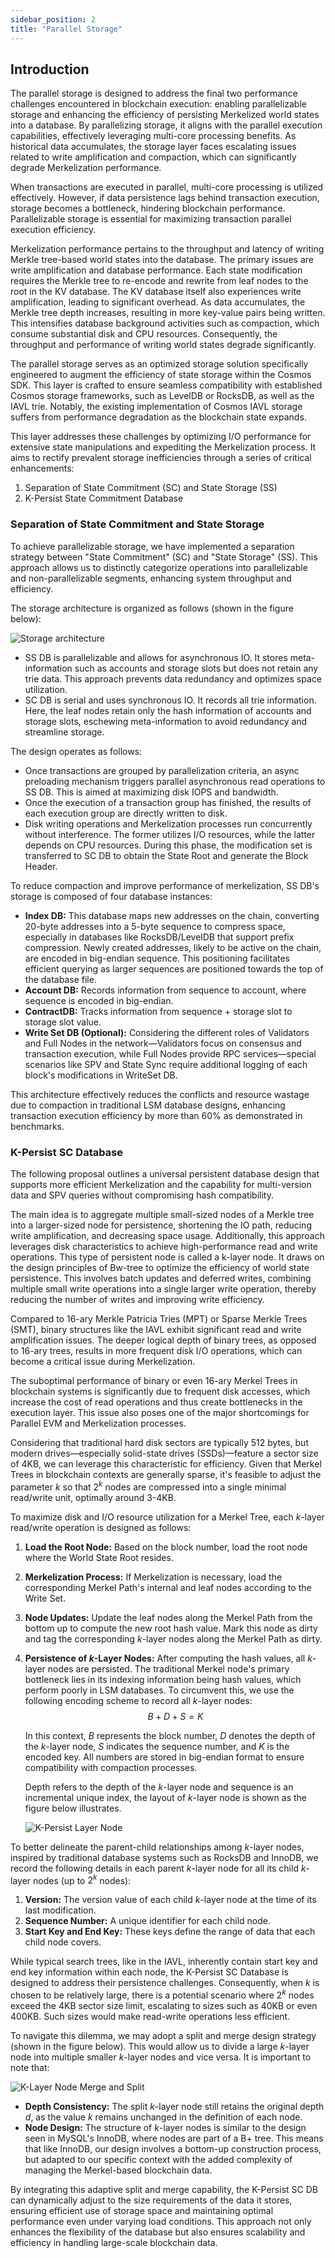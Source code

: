 ```yaml
---
sidebar_position: 2
title: "Parallel Storage"
---
```


## Introduction

The parallel storage is designed to address the final two performance challenges encountered in blockchain execution: enabling parallelizable storage and enhancing the efficiency of persisting Merkelized world states into a database. By parallelizing storage, it aligns with the parallel execution capabilities, effectively leveraging multi-core processing benefits. As historical data accumulates, the storage layer faces escalating issues related to write amplification and compaction, which can significantly degrade Merkelization performance.

When transactions are executed in parallel, multi-core processing is utilized effectively. However, if data persistence lags behind transaction execution, storage becomes a bottleneck, hindering blockchain performance. Parallelizable storage is essential for maximizing transaction parallel execution efficiency.

Merkelization performance pertains to the throughput and latency of writing Merkle tree-based world states into the database. The primary issues are write amplification and database performance. Each state modification requires the Merkle tree to re-encode and rewrite from leaf nodes to the root in the KV database. The KV database itself also experiences write amplification, leading to significant overhead. As data accumulates, the Merkle tree depth increases, resulting in more key-value pairs being written. This intensifies database background activities such as compaction, which consume substantial disk and CPU resources. Consequently, the throughput and performance of writing world states degrade significantly.

The parallel storage serves as an optimized storage solution specifically engineered to augment the efficiency of state storage within the Cosmos SDK. This layer is crafted to ensure seamless compatibility with established Cosmos storage frameworks, such as LevelDB or RocksDB, as well as the IAVL trie. Notably, the existing implementation of Cosmos IAVL storage suffers from performance degradation as the blockchain state expands.

This layer addresses these challenges by optimizing I/O performance for extensive state manipulations and expediting the Merkelization process. It aims to rectify prevalent storage inefficiencies through a series of critical enhancements:

1. Separation of State Commitment (SC) and State Storage (SS)
2. K-Persist State Commitment Database

### Separation of State Commitment and State Storage

To achieve parallelizable storage, we have implemented a separation strategy between "State Commitment" (SC) and "State Storage" (SS). This approach allows us to distinctly categorize operations into parallelizable and non-parallelizable segments, enhancing system throughput and efficiency.

The storage architecture is organized as follows (shown in the figure below):

![Storage architecture](../../img/sc-ss-separation.png)

- SS DB is parallelizable and allows for asynchronous IO. It stores meta-information such as accounts and storage slots but does not retain any trie data. This approach prevents data redundancy and optimizes space utilization.
- SC DB is serial and uses synchronous IO. It records all trie information. Here, the leaf nodes retain only the hash information of accounts and storage slots, eschewing meta-information to avoid redundancy and streamline storage.

The design operates as follows:

- Once transactions are grouped by parallelization criteria, an async preloading mechanism triggers parallel asynchronous read operations to SS DB. This is aimed at maximizing disk IOPS and bandwidth.
- Once the execution of a transaction group has finished, the results of each execution group are directly written to disk.
- Disk writing operations and Merkelization processes run concurrently without interference. The former utilizes I/O resources, while the latter depends on CPU resources. During this phase, the modification set is transferred to SC DB to obtain the State Root and generate the Block Header.

To reduce compaction and improve performance of merkelization, SS DB's storage is composed of four database instances:

- **Index DB:** This database maps new addresses on the chain, converting 20-byte addresses into a 5-byte sequence to compress space, especially in databases like RocksDB/LevelDB that support prefix compression. Newly created addresses, likely to be active on the chain, are encoded in big-endian sequence. This positioning facilitates efficient querying as larger sequences are positioned towards the top of the database file.
- **Account DB:** Records information from sequence to account, where sequence is encoded in big-endian.
- **ContractDB:** Tracks information from sequence + storage slot to storage slot value.
- **Write Set DB (Optional):** Considering the different roles of Validators and Full Nodes in the network—Validators focus on consensus and transaction execution, while Full Nodes provide RPC services—special scenarios like SPV and State Sync require additional logging of each block's modifications in WriteSet DB.

This architecture effectively reduces the conflicts and resource wastage due to compaction in traditional LSM database designs, enhancing transaction execution efficiency by more than 60% as demonstrated in benchmarks.

### K-Persist SC Database

The following proposal outlines a universal persistent database design that supports more efficient Merkelization and the capability for multi-version data and SPV queries without compromising hash compatibility.

The main idea is to aggregate multiple small-sized nodes of a Merkle tree into a larger-sized node for persistence, shortening the IO path, reducing write amplification, and decreasing space usage. Additionally, this approach leverages disk characteristics to achieve high-performance read and write operations. This type of persistent node is called a k-layer node. It draws on the design principles of Bw-tree to optimize the efficiency of world state persistence. This involves batch updates and deferred writes, combining multiple small write operations into a single larger write operation, thereby reducing the number of writes and improving write efficiency.

Compared to 16-ary Merkle Patricia Tries (MPT) or Sparse Merkle Trees (SMT), binary structures like the IAVL exhibit significant read and write amplification issues. The deeper logical depth of binary trees, as opposed to 16-ary trees, results in more frequent disk I/O operations, which can become a critical issue during Merkelization.

The suboptimal performance of binary or even 16-ary Merkel Trees in blockchain systems is significantly due to frequent disk accesses, which increase the cost of read operations and thus create bottlenecks in the execution layer. This issue also poses one of the major shortcomings for Parallel EVM and Merkelization processes.

Considering that traditional hard disk sectors are typically 512 bytes, but modern drives—especially solid-state drives (SSDs)—feature a sector size of 4KB, we can leverage this characteristic for efficiency. Given that Merkel Trees in blockchain contexts are generally sparse, it's feasible to adjust the parameter $k$ so that $2^k$ nodes are compressed into a single minimal read/write unit, optimally around 3-4KB.

To maximize disk and I/O resource utilization for a Merkel Tree, each $k$-layer read/write operation is designed as follows:

1. **Load the Root Node:** Based on the block number, load the root node where the World State Root resides.
2. **Merkelization Process:** If Merkelization is necessary, load the corresponding Merkel Path's internal and leaf nodes according to the Write Set.
3. **Node Updates:** Update the leaf nodes along the Merkel Path from the bottom up to compute the new root hash value. Mark this node as dirty and tag the corresponding $k$-layer nodes along the Merkel Path as dirty.
4. **Persistence of $k$-Layer Nodes:** After computing the hash values, all $k$-layer nodes are persisted. The traditional Merkel node's primary bottleneck lies in its indexing information being hash values, which perform poorly in LSM databases. To circumvent this, we use the following encoding scheme to record all $k$-layer nodes:
   $$
   B + D + S = K
   $$

   In this context, $B$ represents the block number, $D$ denotes the depth of the $k$-layer node, $S$ indicates the sequence number, and $K$ is the encoded key. All numbers are stored in big-endian format to ensure compatibility with compaction processes.

   Depth refers to the depth of the $k$-layer node and sequence is an incremental unique index, the layout of $k$-layer node is shown as the figure below illustrates.

   ![K-Persist Layer Node](../../img/k-persist-layer-node.png)

To better delineate the parent-child relationships among $k$-layer nodes, inspired by traditional database systems such as RocksDB and InnoDB, we record the following details in each parent $k$-layer node for all its child $k$-layer nodes (up to $2^k$ nodes):

1. **Version:** The version value of each child $k$-layer node at the time of its last modification.
2. **Sequence Number:** A unique identifier for each child node.
3. **Start Key and End Key:** These keys define the range of data that each child node covers.

While typical search trees, like in the IAVL, inherently contain start key and end key information within each node, the K-Persist SC Database is designed to address their persistence challenges. Consequently, when $k$ is chosen to be relatively large, there is a potential scenario where $2^k$ nodes exceed the 4KB sector size limit, escalating to sizes such as 40KB or even 400KB. Such sizes would make read-write operations less efficient.

To navigate this dilemma, we may adopt a split and merge design strategy (shown in the figure below). This would allow us to divide a large $k$-layer node into multiple smaller $k$-layer nodes and vice versa. It is important to note that:

![K-Layer Node Merge and Split](../../img/k-persist-layer-merge-split.png)

- **Depth Consistency:** The split $k$-layer node still retains the original depth $d$, as the value $k$ remains unchanged in the definition of each node.
- **Node Design:** The structure of $k$-layer nodes is similar to the design seen in MySQL's InnoDB, where nodes are part of a B+ tree. This means that like InnoDB, our design involves a bottom-up construction process, but adapted to our specific context with the added complexity of managing the Merkel-based blockchain data.

By integrating this adaptive split and merge capability, the K-Persist SC DB can dynamically adjust to the size requirements of the data it stores, ensuring efficient use of storage space and maintaining optimal performance even under varying load conditions. This approach not only enhances the flexibility of the database but also ensures scalability and efficiency in handling large-scale blockchain data.
